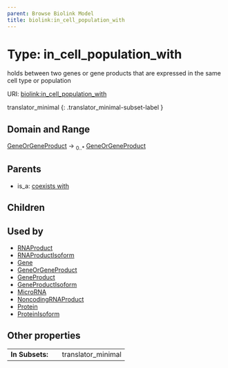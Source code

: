 ```yaml
---
parent: Browse Biolink Model
title: biolink:in_cell_population_with
---
```


# Type: in_cell_population_with


holds between two genes or gene products that are expressed in the same cell type or population

URI: [biolink:in_cell_population_with](https://w3id.org/biolink/vocab/in_cell_population_with)


translator_minimal
{: .translator_minimal-subset-label }


## Domain and Range

[GeneOrGeneProduct](GeneOrGeneProduct.md) ->  <sub>0..*</sub> [GeneOrGeneProduct](GeneOrGeneProduct.md)

## Parents

 *  is_a: [coexists with](coexists_with.md)

## Children


## Used by

 * [RNAProduct](RNAProduct.md)
 * [RNAProductIsoform](RNAProductIsoform.md)
 * [Gene](Gene.md)
 * [GeneOrGeneProduct](GeneOrGeneProduct.md)
 * [GeneProduct](GeneProduct.md)
 * [GeneProductIsoform](GeneProductIsoform.md)
 * [MicroRNA](MicroRNA.md)
 * [NoncodingRNAProduct](NoncodingRNAProduct.md)
 * [Protein](Protein.md)
 * [ProteinIsoform](ProteinIsoform.md)

## Other properties

|  |  |  |
| --- | --- | --- |
| **In Subsets:** | | translator_minimal |

